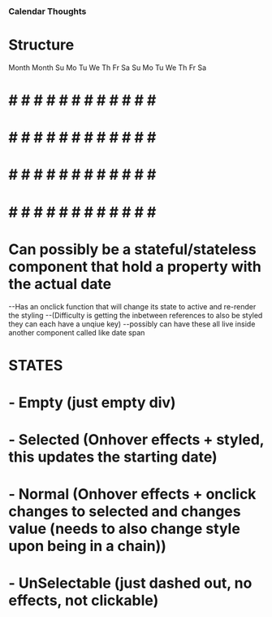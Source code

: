 ### Calendar Thoughts

# Structure

Month                         Month
Su Mo Tu We Th Fr Sa          Su Mo Tu We Th Fr Sa
#  #  #  #  #  #  #           #  #  #  #  #  #  #
#  #  #  #  #  #  #           #  #  #  #  #  #  #
#  #  #  #  #  #  #           #  #  #  #  #  #  #
#  #  #  #  #  #  #           #  #  #  #  #  #  #


# Can possibly be a stateful/stateless component that hold a property with the actual date
  --Has an onclick function that will change its state to active and re-render the styling
  --(Difficulty is getting the inbetween references to also be styled they can each have a unqiue key)
  --possibly can have these all live inside another component called like date span

# STATES
# - Empty (just empty div)
# - Selected (Onhover effects + styled, this updates the starting date)
# - Normal (Onhover effects + onclick changes to selected and changes value (needs to also change style upon being in a chain))
# - UnSelectable (just dashed out, no effects, not clickable)


